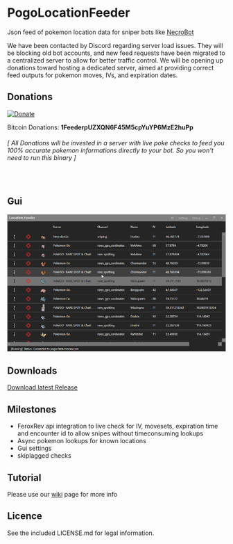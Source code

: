 # PogoLocationFeeder
Json feed of pokemon location data for sniper bots like [NecroBot](https://github.com/NECROBOTIO/NecroBot)

We have been contacted by Discord regarding server load issues. They will be blocking old bot accounts, and new feed requests have been migrated to a centralized server to allow for better traffic control. We will be opening up donations toward hosting a dedicated server, aimed at providing correct feed outputs for pokemon moves, IVs, and expiration dates.


## Donations
[![Donate](https://www.paypalobjects.com/en_US/i/btn/btn_donate_LG.gif)](https://www.paypal.com/en_US/cgi-bin/webscr?cmd=_s-xclick&hosted_button_id=QZCKGUUQ9RYPY)

Bitcoin Donations: <b>1FeederpUZXQN6F45M5cpYuYP6MzE2huPp</b>
<h6><em>[ All Donations will be invested in a server with live poke checks to feed you 100% accurate pokemon informations directly to your bot. So you won't need to run this binary ]</em></h6><br/>


## Gui
![Gui](resources/gui.gif "Pressing Shift, Command and ALt arrows draws single double lines or erases")

## Downloads
[Download latest Release](https://github.com/5andr0/PogoLocationFeeder/releases/latest "5andr0/PogoLocationFeeder/releases/latest")

## Milestones
- FeroxRev api integration to live check for IV, movesets, expiration time and encounter id to allow snipes without timeconsuming lookups
- Async pokemon lookups for known locations
- Gui settings
- skiplagged checks

## Tutorial
Please use our [wiki](https://github.com/5andr0/PogoLocationFeeder/wiki) page for more info

## Licence
See the included LICENSE.md for legal information.
